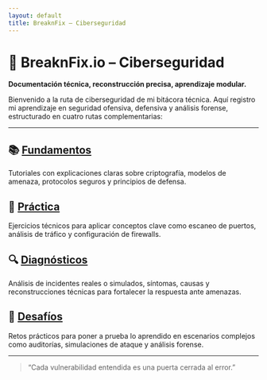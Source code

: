 ```yaml
---
layout: default
title: BreaknFix – Ciberseguridad
---
```


# 🔐 BreaknFix.io – Ciberseguridad  
**Documentación técnica, reconstrucción precisa, aprendizaje modular.**

Bienvenido a la ruta de ciberseguridad de mi bitácora técnica. Aquí registro mi aprendizaje en seguridad ofensiva, defensiva y análisis forense, estructurado en cuatro rutas complementarias:

---
## 📚 [Fundamentos](fundamentos/fundamentosindex.md)  
Tutoriales con explicaciones claras sobre criptografía, modelos de amenaza, protocolos seguros y principios de defensa.

## 🧪 [Práctica](practica/practicaindex.md)  
Ejercicios técnicos para aplicar conceptos clave como escaneo de puertos, análisis de tráfico y configuración de firewalls.

## 🔍 [Diagnósticos](diagnosticos/diagnosticos.md)  
Análisis de incidentes reales o simulados, síntomas, causas y reconstrucciones técnicas para fortalecer la respuesta ante amenazas.

## 🎯 [Desafíos](desafios/desafios.md)  
Retos prácticos para poner a prueba lo aprendido en escenarios complejos como auditorías, simulaciones de ataque y análisis forense.

---

> “Cada vulnerabilidad entendida es una puerta cerrada al error.”
